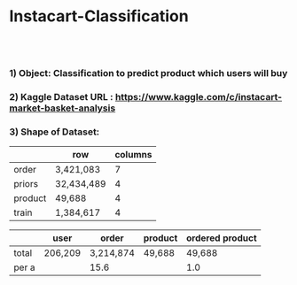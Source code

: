 # Instacart-Classification


<br>
<br>

### 1) Object: Classification to predict product which users will buy
### 2) Kaggle Dataset URL : <https://www.kaggle.com/c/instacart-market-basket-analysis>
### 3) Shape of Dataset:
|         | row        | columns |
|---------|------------|---------|
| order   | 3,421,083  | 7       |
| priors  | 32,434,489 | 4       |
| product | 49,688     | 4       |
| train   | 1,384,617  | 4       |

|        | user    | order     | product | ordered product |
|--------|---------|-----------|---------|-----------------|
| total  | 206,209 | 3,214,874 | 49,688  | 49,688          |
| per a  |         | 15.6      |         | 1.0             |




